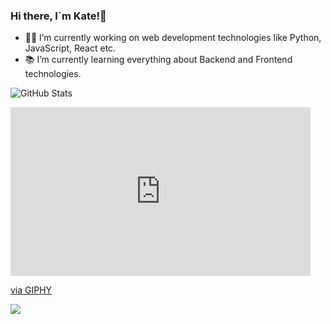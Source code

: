 ### Hi there, I`m Kate!👋
- 👩‍💻 I’m currently working on web development technologies like Python, JavaScript, React etc.
- 📚 I’m currently learning everything about Backend and Frontend technologies.

<!--
**fwhoami/fwhoami** is a ✨ _special_ ✨ repository because its `README.md` (this file) appears on your GitHub profile.

Here are some ideas to get you started:

###- 👩‍💻 I’m currently working on web development technologies like Python, JavaScript, React etc.
###- 📚 I’m currently learning everything about Frontend and Backend technologies.
- 👯 I’m looking to collaborate on ...
- 🤔 I’m looking for help with ...
- 💬 Ask me about ...
- 📫 How to reach me: ...
- 😄 Pronouns: ...
- ⚡ Fun fact: ...
-->

![GitHub Stats](https://github-readme-stats.vercel.app/api?username=fwhoami&show_icons=true&theme=tokyonight)

<iframe src="https://giphy.com/embed/H4uE6w9G1uK4M" width="480" height="270" frameBorder="0" class="giphy-embed" allowFullScreen></iframe><p><a href="https://giphy.com/gifs/penguin-scared-snow-H4uE6w9G1uK4M">via GIPHY</a></p>

<img src="https://giphy.com/embed/H4uE6w9G1uK4M">

